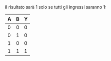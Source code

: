 il risultato sarà 1 solo se tutti gli ingressi saranno 1:

| A   | B   | Y   |
| --- | --- | --- |
| 0   | 0   | 0   |
| 0   | 1   | 0   |
| 1   | 0   | 0   |
| 1   | 1   | 1   |

